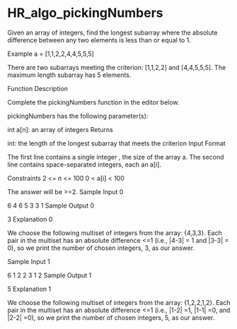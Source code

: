 # HR_algo_pickingNumbers

Given an array of integers, find the longest subarray where the absolute difference between any two elements is less than or equal to 1.

Example
a = [1,1,2,2,4,4,5,5,5]

There are two subarrays meeting the criterion: [1,1,2,2] and [4,4,5,5,5]. The maximum length subarray has 5 elements.

Function Description

Complete the pickingNumbers function in the editor below.

pickingNumbers has the following parameter(s):

int a[n]: an array of integers
Returns

int: the length of the longest subarray that meets the criterion
Input Format

The first line contains a single integer , the size of the array a.
The second line contains  space-separated integers, each an a[i].

Constraints
2 <= n <= 100
0 < a[i] < 100

The answer will be >=2.
Sample Input 0

6
4 6 5 3 3 1
Sample Output 0

3
Explanation 0

We choose the following multiset of integers from the array: {4,3,3}. Each pair in the multiset has an absolute difference <=1 (i.e., |4-3| = 1 and |3-3| = 0), so we print the number of chosen integers, 3, as our answer.

Sample Input 1

6
1 2 2 3 1 2
Sample Output 1

5
Explanation 1

We choose the following multiset of integers from the array: {1,2,2,1,2}. Each pair in the multiset has an absolute difference <=1 (i.e., |1-2| =1, |1-1| =0, and |2-2| =0), so we print the number of chosen integers, 5, as our answer.
